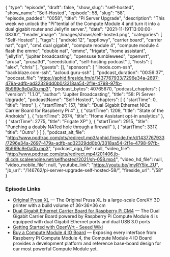 {
  "type": "episode",
  "draft": false,
  "show_slug": "self-hosted",
  "show_name": "Self-Hosted",
  "episode": 58,
  "slug": "58",
  "episode_padded": "0058",
  "title": "Pi Server Upgrade",
  "description": "This week we unlock the \"Pi\"tential of the Compute Module 4 and turn it into a dual gigabit router and Jellyfin server.",
  "date": "2021-11-19T13:00:00-08:00",
  "header_image": "/images/shows/self-hosted.png",
  "categories": [
    "Self-Hosted"
  ],
  "tags": [
    "android 12",
    "appflowy",
    "carrier board",
    "carrier nat",
    "cgn",
    "cm4 dual gigabit",
    "compute module 4",
    "compute module 4 flash the emmc",
    "double nat",
    "emmc",
    "frigate",
    "home assistant",
    "jellyfin",
    "jupiter broadcasting",
    "opensuse tumbleweed",
    "openwrt",
    "prusa",
    "prusa3d",
    "seeedstudio",
    "self-hosting podcast"
  ],
  "hosts": [
    "alex",
    "chris"
  ],
  "guests": [],
  "sponsors": [
    "linode.com-ssh",
    "backblaze.com-ssh",
    "acloud.guru-ssh"
  ],
  "podcast_duration": "00:56:37",
  "podcast_file": "https://aphid.fireside.fm/d/1437767933/7296e34a-2697-479a-adfb-ad32329dd0b0/3318aa54-2f1e-4798-97fb-8b969c9e0a0b.mp3",
  "podcast_bytes": 40765670,
  "podcast_chapters": {
    "version": "1.1.0",
    "author": "Jupiter Broadcasting",
    "title": "58: Pi Server Upgrade",
    "podcastName": "Self-Hosted",
    "chapters": [
      {
        "startTime": 0,
        "title": "Intro"
      },
      {
        "startTime": 157,
        "title": "Dual Gigabit Ethernet NICs Carrier Board for Raspberry Pi 4"
      },
      {
        "startTime": 1209,
        "title": "State of the Androids"
      },
      {
        "startTime": 2674,
        "title": "Home Assistant opt-in analytics"
      },
      {
        "startTime": 2775,
        "title": "Frigate XP"
      },
      {
        "startTime": 2915,
        "title": "Punching a doubly NATed hole through a firewall"
      },
      {
        "startTime": 3317,
        "title": "Outro"
      }
    ]
  },
  "podcast_alt_file": "http://www.podtrac.com/pts/redirect.mp3/aphid.fireside.fm/d/1437767933/7296e34a-2697-479a-adfb-ad32329dd0b0/3318aa54-2f1e-4798-97fb-8b969c9e0a0b.mp3",
  "podcast_ogg_file": null,
  "video_file": "http://www.podtrac.com/pts/redirect.mp4/201406.jb-dl.cdn.scaleengine.net/selfhosted/2021/sh-058.mp4",
  "video_hd_file": null,
  "video_mobile_file": null,
  "youtube_link": "https://youtu.be/jmyRY5lx_ZU",
  "jb_url": "/146762/pi-server-upgrade-self-hosted-58/",
  "fireside_url": "/58"
}


### Episode Links

  * [Original Prusa XL](https://www.prusa3d.com/product/original-prusa-xl-2/ "Original Prusa XL") — The Original Prusa XL is a large-scale CoreXY 3D printer with a build volume of 36×36×36 cm
  * [Dual Gigabit Ethernet Carrier Board for Raspberry Pi CM4](https://www.seeedstudio.com/Dual-GbE-Carrier-Board-with-4GB-RAM-32GB-eMMC-RPi-CM-4-p-4898.html "Dual Gigabit Ethernet Carrier Board for Raspberry Pi CM4") — The Dual Gigabit Carrier Board powered by Raspberry Pi Compute Module 4 is equipped with dual Gigabit Ethernet ports and dual USB 3.0 ports
  * [Getting Started with OpenWrt - Seeed Wiki](https://wiki.seeedstudio.com/OpenWrt-Getting-Started/ "Getting Started with OpenWrt - Seeed Wiki")
  * [Buy a Compute Module 4 IO Board](https://www.raspberrypi.com/products/compute-module-4-io-board/ "Buy a Compute Module 4 IO Board") — Exposing every interface from Raspberry Pi Compute Module 4, the Compute Module 4 IO Board provides a development platform and reference base-board design for our most powerful Compute Module yet.


